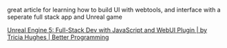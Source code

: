great article for learning how to build UI with webtools, and interface with a seperate full stack app and Unreal game

[Unreal Engine 5: Full-Stack Dev with JavaScript and WebUI Plugin | by Tricia Hughes | Better Programming](https://betterprogramming.pub/unreal-engine-5-full-stack-dev-with-javascript-webui-plugin-fd177e8e4070)